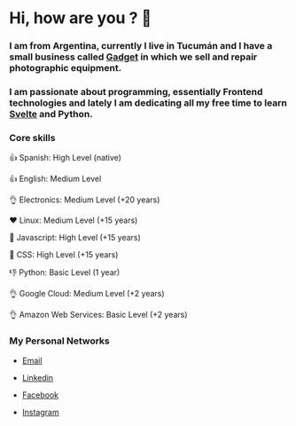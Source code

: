 # Hi, how are you ?  👋

### I am from Argentina, currently I live in Tucumán and I have a small business called [Gadget](https://micamara.ga/) in which we sell and repair photographic equipment.

### I am passionate about programming, essentially Frontend technologies and lately I am dedicating all my free time to learn [Svelte](https://svelte.dev/) and Python.

### Core skills

:+1: Spanish: High Level (native)

:+1: English: Medium Level

:ok_hand: Electronics: Medium Level (+20 years)

:heart: Linux: Medium Level (+15 years)

:muscle: Javascript: High Level (+15 years)

:muscle: CSS: High Level (+15 years)

:-1: Python: Basic Level (1 year)

:ok_hand: Google Cloud: Medium Level (+2 years)

:ok_hand: Amazon Web Services: Basic Level (+2 years)

### My Personal Networks

- [Email](mailto:galiprandi@gmail.com)

- [Linkedin](https://www.linkedin.com/in/galiprandi)

- [Facebook](https://www.facebook.com/GadgetTucuman/)

- [Instagram](https://www.instagram.com/gadget_tucuman/)

<!--
**galiprandi/galiprandi** is a ✨ _special_ ✨ repository because its `README.md` (this file) appears on your GitHub profile.

Here are some ideas to get you started:

- 🔭 I’m currently working on ...
- 🌱 I’m currently learning ...
- 👯 I’m looking to collaborate on ...
- 🤔 I’m looking for help with ...
- 💬 Ask me about ...
- 📫 How to reach me: ...
- 😄 Pronouns: ...
- ⚡ Fun fact: ...
-->
